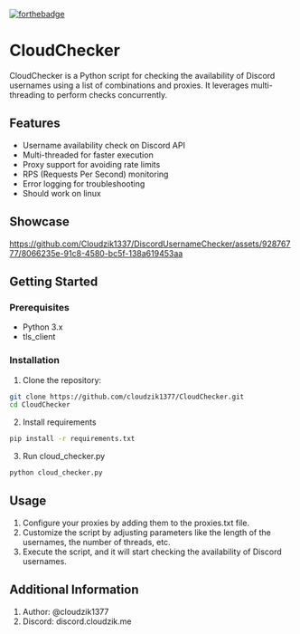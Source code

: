 [![forthebadge](https://forthebadge.com/images/badges/made-with-python.svg)](https://forthebadge.com)
# CloudChecker

CloudChecker is a Python script for checking the availability of Discord usernames using a list of combinations and proxies. It leverages multi-threading to perform checks concurrently.

## Features
- Username availability check on Discord API
- Multi-threaded for faster execution
- Proxy support for avoiding rate limits
- RPS (Requests Per Second) monitoring
- Error logging for troubleshooting
- Should work on linux

## Showcase


https://github.com/Cloudzik1337/DiscordUsernameChecker/assets/92876777/8066235e-91c8-4580-bc5f-138a619453aa


## Getting Started

### Prerequisites
- Python 3.x
- tls_client

### Installation
1. Clone the repository:

```bash
git clone https://github.com/cloudzik1377/CloudChecker.git
cd CloudChecker
```
2. Install requirements
```bash
pip install -r requirements.txt
```
3. Run cloud_checker.py
```bash
python cloud_checker.py
```

## Usage
1. Configure your proxies by adding them to the proxies.txt file.
2. Customize the script by adjusting parameters like the length of the usernames, the number of threads, etc.
3. Execute the script, and it will start checking the availability of Discord usernames.
## Additional Information
1. Author: @cloudzik1377
2. Discord: discord.cloudzik.me
